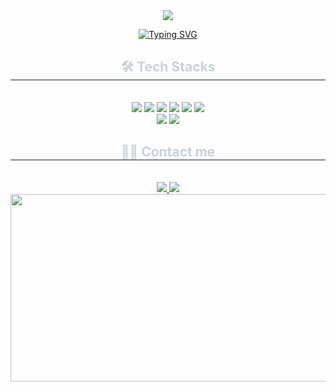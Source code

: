 <div align="center">
  <img src="https://capsule-render.vercel.app/api?type=waving&color=0:87CEEB,100:4682B4&height=200&section=header&text=DOYEON%27s%20GITHUB&fontSize=60&fontColor=FFFFFF&animation=fadeIn&fontAlignY=35"/>

  <a href="https://git.io/typing-svg"><img src="https://readme-typing-svg.demolab.com?font=Fira+Code&pause=1000&vCenter=true&width=435&lines=%EC%95%88%EB%85%95%ED%95%98%EC%84%B8%EC%9A%94!!+%EB%B0%B1%EC%97%94%EB%93%9C+%EA%B0%9C%EB%B0%9C%EC%9E%90+%EC%9D%B4%EB%8F%84%EC%97%B0%EC%9E%85%EB%8B%88%EB%8B%A4+%F0%9F%98%86" alt="Typing SVG" /></a>

  <h2 style="border-bottom: 1px solid #21262d; color: #c9d1d9;"> 🛠️ Tech Stacks </h2> <br> 
    <div style="margin: 0 auto; text-align: center;"> <img src="https://img.shields.io/badge/Python-3776AB?style=for-the-badge&logo=Python&logoColor=white">
        <img src="https://img.shields.io/badge/Java-007396?style=for-the-badge&logo=Java&logoColor=white">
        <img src="https://img.shields.io/badge/Spring-6DB33F?style=for-the-badge&logo=spring&logoColor=white">
          <img src="https://img.shields.io/badge/HTML5-E34F26?style=for-the-badge&logo=HTML5&logoColor=white">
          <img src="https://img.shields.io/badge/CSS3-1572B6?style=for-the-badge&logo=CSS3&logoColor=white">
          <img src="https://img.shields.io/badge/Javascript-F7DF1E?style=for-the-badge&logo=Javascript&logoColor=white">
          <br/>
        <img src="https://img.shields.io/badge/Figma-F24E1E?style=for-the-badge&logo=Figma&logoColor=white">
        <img src="https://img.shields.io/badge/Notion-000000?style=for-the-badge&logo=Notion&logoColor=white">
          </div>
    </div>
    <div align="center">
    <h2 style="border-bottom: 1px solid #21262d; color: #c9d1d9;"> 🧑‍💻 Contact me </h2> <br> 
    <div> <a href=https://www.instagram.com/ehdus09/> <img src="https://img.shields.io/badge/Instagram-E4405F?style=for-the-badge&logo=Instagram&logoColor=white&link=https://www.instagram.com/ehdus09/"> </a>
         <a href=https://www.discord.com/users/721271309279166514> <img src="https://img.shields.io/badge/Discord-5865F2?style=for-the-badge&logo=Discord&logoColor=white&link=https://www.discord.com/users/721271309279166514"> </a>
    </div>

  <a href="https://www.gitanimals.org/en_US?utm_medium=image&utm_source=ehdus09&utm_content=farm">
      <img src="https://render.gitanimals.org/farms/ehdus09" width="600" height="300" />
  </a>
<!--  <table>
  <tr> -->
<!--     <td align="center"> -->
      <!-- GitHub Stats -->
<!--       <a href="https://github.com/ehdus09">
        <img src="https://github-readme-stats.vercel.app/api/top-langs/?username=ehdus09&layout=compact&theme=react&hide_border=true" alt="ehdus09 Top Languages" width="450"/>
      </a> -->
<!--     </td> -->
<!--     <td align="center"> -->
      
<!--     </td>
  </tr>
  </table> -->

  
</div>



  
<!--
**ehdus09/ehdus09** is a ✨ _special_ ✨ repository because its `README.md` (this file) appears on your GitHub profile.

Here are some ideas to get you started:

- 🔭 I’m currently working on ...
- 🌱 I’m currently learning ...
- 👯 I’m looking to collaborate on ...
- 🤔 I’m looking for help with ...
- 💬 Ask me about ...
- 📫 How to reach me: ...
- 😄 Pronouns: ...
- ⚡ Fun fact: ...
-->
